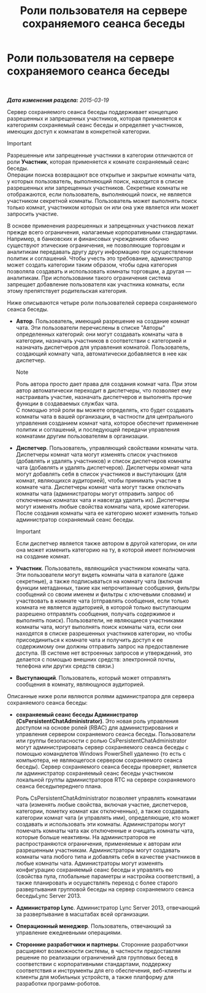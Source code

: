 ﻿---
title: Роли пользователя на сервере сохраняемого сеанса беседы
TOCTitle: Роли пользователя на сервере сохраняемого сеанса беседы
ms:assetid: 343a0563-9ca5-4ad0-b4f3-a72f1d7f1a81
ms:mtpsurl: https://technet.microsoft.com/ru-ru/library/JJ676774(v=OCS.15)
ms:contentKeyID: 49887944
ms.date: 05/19/2016
mtps_version: v=OCS.15
ms.translationtype: HT
---

# Роли пользователя на сервере сохраняемого сеанса беседы

 

_**Дата изменения раздела:** 2015-03-19_

Сервер сохраняемого сеанса беседы поддерживает концепцию разрешенных и запрещенных участников, которая применяется к категориям сохраняемый сеанс беседы и определяет участников, имеющих доступ к комнатам в конкретной категории.

> [!important]  
> Разрешенные или запрещенные участники в категории отличаются от роли <strong>Участник</strong>, которая применяется к комнате сохраняемый сеанс беседы.<br />Операции поиска возвращают все открытые и закрытые комнаты чата, у которых пользователь, выполняющий поиск, находится в списке разрешенных или запрещенных участников. Секретные комнаты не отображаются, если пользователь, выполняющий поиск, не является участником секретной комнаты. Пользователь может выполнять поиск только комнат, участником которых он или она уже является или может запросить участие.

В основе применения разрешенных и запрещенных участников лежат прежде всего ограничения, налагаемые корпоративными стандартами. Например, в банковских и финансовых учреждениях обычно существуют этические ограничения, не позволяющие торговцам и аналитикам передавать другу другу информацию при осуществлении политик и соглашений. Чтобы учесть это требование, администратор может создать категории таким образом, чтобы одна категория позволяла создавать и использовать комнаты торговцам, а другая — аналитикам. При использовании такого ограничения система запрещает добавление пользователя как участника комнаты, если этому препятствует родительская категория.

Ниже описываются четыре роли пользователей сервера сохраняемого сеанса беседы.

  - **Автор**. Пользователь, имеющий разрешение на создание комнат чата. Эти пользователи перечислены в списке "Авторы" определенных категорий: они могут создавать комнаты чата в категории, назначать участников в соответствии с категорией и назначать диспетчеров для управления комнатой. Пользователь, создающий комнату чата, автоматически добавляется в нее как диспетчер.
    
    > [!note]  
    > Роль автора просто дает права для создания комнат чата. При этом автор автоматически переходит в диспетчеры, что позволяет ему настраивать участие, назначать диспетчеров и выполнять прочие функции в создаваемых службах чата.    
    С помощью этой роли вы можете определять, кто будет создавать комнаты чата в вашей организации, в частности для центрального управления созданием комнат чата, которое обеспечит применение политик и соглашений, и последующей передачи управления комнатами другим пользователям в организации.

  - **Диспетчер**. Пользователь, управляющий свойствами комнаты чата. Диспетчеры комнат чата могут изменять список участников (добавлять и удалять участников) и список диспетчеров комнаты чата (добавлять и удалять диспетчеров). Диспетчеры комнат чата могут добавлять себя в список участников и выступающих (для комнат, являющихся аудиторией), чтобы принимать участие в комнате чата. Диспетчеры комнат чата могут также отключать комнаты чата (администраторы могут отправить запрос об отключенных комнатах чата и навсегда удалить их). Диспетчеры могут изменять любые свойства комнаты чата, кроме категории. После создания комнаты чата ее категорию может изменить только администратор сохраняемый сеанс беседы.
    
    > [!important]  
    > Если диспетчер является также автором в другой категории, он или она может изменить категорию на ту, в которой имеет полномочия на создание комнат.

  - **Участник**. Пользователь, являющийся участником комнаты чата. Эти пользователи могут видеть комнаты чата в каталоге (даже секретные), а также подписываться на комнату чата (включая функции метаданных, такие как непрочитанные сообщения, фильтры сообщений со своим именем и фильтры с ключевыми словами) и участвовать в комнате чата (отправлять сообщения, если только комната не является аудиторией, в которой только выступающим разрешено отправлять сообщения, получать содержимое и выполнять поиск). Пользователи, не являющиеся участниками комнаты чата, могут выполнять поиск комнаты чата, если они находятся в списке разрешенных участников категории, но чтобы присоединиться к комнате чата и получить доступ к ее содержимому они должны отправить запрос на предоставление доступа. (В системе нет встроенных запросов и утверждений, это делается с помощью внешних средств: электронной почты, телефона или других средств связи.)

  - **Выступающий**. Пользователь, который может отправлять сообщения в комнату, являющуюся аудиторией.

Описанные ниже роли являются ролями администратора для сервера сохраняемого сеанса беседы:

  - **сохраняемый сеанс беседы Администратор (CsPersistentChatAdministrator)**. Это новая роль управления доступом на основе ролей (RBAC) для администрирования и управления сервером сохраняемого сеанса беседы. Пользователи или группы безопасности с ролью CsPersistentChatAdministrator могут администрировать сервер сохраняемого сеанса беседы с помощью командлетов Windows PowerShell удаленно (то есть с компьютера, не являющегося сервером сохраняемого сеанса беседы). Сервер сохраняемого сеанса беседы проверяет, является ли администратор сохраняемый сеанс беседы участником локальной группы администраторов RTC на сервере сохраняемого сеанса беседыпереднего плана.
    
    Роль CsPersistentChatAdministrator позволяет управлять комнатами чата (изменять любые свойства, включая участие, диспетчеров, категории, пометку комнат как отключенных), а также создавать категории комнат чата (и управлять ими), определяющие, кто может создавать и использовать эти комнаты. Администраторы могут помечать комнаты чата как отключенные и очищать комнаты чата, которые больше неактивны. На администраторов не распространяются ограничения, применяемые к авторам или разрешенным участникам. Администраторы могут создавать комнаты чата любого типа и добавлять себя в качестве участников в любые комнаты чата. Администраторы могут изменять конфигурацию сохраняемый сеанс беседы и управлять ею (свойства пула, глобальные параметры и настройка соответствия), а также планировать и осуществлять переход с более старого развертывания групповой беседы на сервер сохраняемого сеанса беседыLync Server 2013.

  - **Администратор Lync**. Администратор Lync Server 2013, отвечающий за развертывание в масштабах всей организации.

  - **Операционный менеджер**. Пользователь, отвечающий за управление ежедневными операциями.

  - **Сторонние разработчики и партнеры**. Сторонние разработчики расширяют возможности системы, в частности предоставляя решение по реализации ограничений для групповых бесед в соответствии с корпоративными стандартами, поддержку соответствия и инструменты для его обеспечения, веб-клиенты и клиенты для мобильных устройств, а также платформу для разработки программ-роботов.

